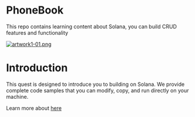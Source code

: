# PhoneBook
This repo contains learning content about Solana, you can build CRUD features and functionality

[![artwork1-01.png](https://i.postimg.cc/vBrFS4hg/artwork1-01.png)](https://postimg.cc/MMpFnKhq)

# Introduction

This quest is designed to introduce you to building on Solana. We provide complete code samples that you can modify, copy, and run directly on your machine. 

Learn more about [here](https://solquest.tech/challenge/solana-phonebook)

